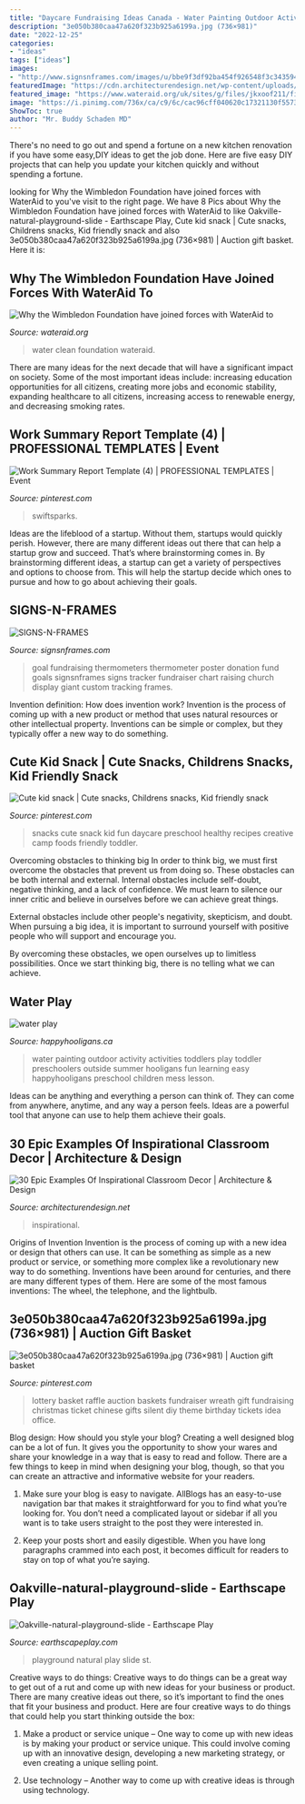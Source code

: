 ```yaml
---
title: "Daycare Fundraising Ideas Canada - Water Painting Outdoor Activity Activities Toddlers Play Toddler Preschoolers Outside Summer Hooligans Fun Learning Easy Happyhooligans Preschool Children Mess Lesson"
description: "3e050b380caa47a620f323b925a6199a.jpg (736×981)"
date: "2022-12-25"
categories:
- "ideas"
tags: ["ideas"]
images:
- "http://www.signsnframes.com/images/u/bbe9f3df92ba454f926548f3c343594b-600.jpeg"
featuredImage: "https://cdn.architecturendesign.net/wp-content/uploads/2015/05/AD-Epic-Examples-Of-Inspirational-Classroom-Decor-21.jpg"
featured_image: "https://www.wateraid.org/uk/sites/g/files/jkxoof211/files/VFMAD97_007.JPG"
image: "https://i.pinimg.com/736x/ca/c9/6c/cac96cff040620c17321130f55733ce9--chinese-auction-auction-projects.jpg"
ShowToc: true
author: "Mr. Buddy Schaden MD"
---
```



There's no need to go out and spend a fortune on a new kitchen renovation if you have some easy,DIY ideas to get the job done. Here are five easy DIY projects that can help you update your kitchen quickly and without spending a fortune.

	

		
looking for Why the Wimbledon Foundation have joined forces with WaterAid to you've visit to the right page. We have 8 Pics about Why the Wimbledon Foundation have joined forces with WaterAid to like Oakville-natural-playground-slide - Earthscape Play, Cute kid snack | Cute snacks, Childrens snacks, Kid friendly snack and also 3e050b380caa47a620f323b925a6199a.jpg (736×981) | Auction gift basket. Here it is:
		
    
## Why The Wimbledon Foundation Have Joined Forces With WaterAid To

<img loading=lazy src="https://www.wateraid.org/uk/sites/g/files/jkxoof211/files/VFMAD97_007.JPG" onerror="this.onerror=null;this.src='https://tse2.mm.bing.net/th?id=OIP.xg1YDh0esveSAn1ACaq1BAHaE7&amp;pid=15.1';" alt="Why the Wimbledon Foundation have joined forces with WaterAid to">

_Source: wateraid.org_

>water clean foundation wateraid. 

	

There are many ideas for the next decade that will have a significant impact on society. Some of the most important ideas include: increasing education opportunities for all citizens, creating more jobs and economic stability, expanding healthcare to all citizens, increasing access to renewable energy, and decreasing smoking rates.

    
## Work Summary Report Template (4) | PROFESSIONAL TEMPLATES | Event

<img loading=lazy src="https://i.pinimg.com/736x/30/0e/ae/300eaef163bedaccf6d56ccb3f031680.jpg" onerror="this.onerror=null;this.src='https://tse4.mm.bing.net/th?id=OIP.arVD3JbfJ9vC5kw9gmTD7AHaIe&amp;pid=15.1';" alt="Work Summary Report Template (4) | PROFESSIONAL TEMPLATES | Event">

_Source: pinterest.com_

>swiftsparks. 

	

Ideas are the lifeblood of a startup. Without them, startups would quickly perish. However, there are many different ideas out there that can help a startup grow and succeed. That’s where brainstorming comes in. By brainstorming different ideas, a startup can get a variety of perspectives and options to choose from. This will help the startup decide which ones to pursue and how to go about achieving their goals.

    
## SIGNS-N-FRAMES

<img loading=lazy src="http://www.signsnframes.com/images/u/bbe9f3df92ba454f926548f3c343594b-600.jpeg" onerror="this.onerror=null;this.src='https://tse3.mm.bing.net/th?id=OIP.XRmf0TMgvGdiMa1x_bvgagHaJ4&amp;pid=15.1';" alt="SIGNS-N-FRAMES">

_Source: signsnframes.com_

>goal fundraising thermometers thermometer poster donation fund goals signsnframes signs tracker fundraiser chart raising church display giant custom tracking frames. 

	

Invention definition: How does invention work?
Invention is the process of coming up with a new product or method that uses natural resources or other intellectual property. Inventions can be simple or complex, but they typically offer a new way to do something.

    
## Cute Kid Snack | Cute Snacks, Childrens Snacks, Kid Friendly Snack

<img loading=lazy src="https://i.pinimg.com/736x/86/c0/08/86c0080507c5ae599aa56f5669148aa9--kids-daycare-daycare-menu.jpg" onerror="this.onerror=null;this.src='https://tse2.mm.bing.net/th?id=OIP.IqpOFubTUpMzblpnZWUI4QHaFj&amp;pid=15.1';" alt="Cute kid snack | Cute snacks, Childrens snacks, Kid friendly snack">

_Source: pinterest.com_

>snacks cute snack kid fun daycare preschool healthy recipes creative camp foods friendly toddler. 

	

Overcoming obstacles to thinking big
In order to think big, we must first overcome the obstacles that prevent us from doing so. These obstacles can be both internal and external.
Internal obstacles include self-doubt, negative thinking, and a lack of confidence. We must learn to silence our inner critic and believe in ourselves before we can achieve great things.

External obstacles include other people's negativity, skepticism, and doubt. When pursuing a big idea, it is important to surround yourself with positive people who will support and encourage you.

By overcoming these obstacles, we open ourselves up to limitless possibilities. Once we start thinking big, there is no telling what we can achieve.

    
## Water Play

<img loading=lazy src="https://happyhooligans.ca/wp-content/uploads/2016/04/Painting-with-Water-easy-outdoor-activity-for-toddlers-and-preschoolers-copy.jpg" onerror="this.onerror=null;this.src='https://tse1.mm.bing.net/th?id=OIP.7BAVC4cMGMa_xgEcSAo9-wAAAA&amp;pid=15.1';" alt="water play">

_Source: happyhooligans.ca_

>water painting outdoor activity activities toddlers play toddler preschoolers outside summer hooligans fun learning easy happyhooligans preschool children mess lesson. 

	

Ideas can be anything and everything a person can think of. They can come from anywhere, anytime, and any way a person feels. Ideas are a powerful tool that anyone can use to help them achieve their goals.

    
## 30 Epic Examples Of Inspirational Classroom Decor | Architecture &amp; Design

<img loading=lazy src="https://cdn.architecturendesign.net/wp-content/uploads/2015/05/AD-Epic-Examples-Of-Inspirational-Classroom-Decor-21.jpg" onerror="this.onerror=null;this.src='https://tse4.mm.bing.net/th?id=OIP.LPFPVbZNYZ0Aw4D6nWJhrQHaFj&amp;pid=15.1';" alt="30 Epic Examples Of Inspirational Classroom Decor | Architecture &amp; Design">

_Source: architecturendesign.net_

>inspirational. 

	

Origins of Invention
Invention is the process of coming up with a new idea or design that others can use. It can be something as simple as a new product or service, or something more complex like a revolutionary new way to do something. Inventions have been around for centuries, and there are many different types of them. Here are some of the most famous inventions: The wheel, the telephone, and the lightbulb.

    
## 3e050b380caa47a620f323b925a6199a.jpg (736×981) | Auction Gift Basket

<img loading=lazy src="https://i.pinimg.com/736x/ca/c9/6c/cac96cff040620c17321130f55733ce9--chinese-auction-auction-projects.jpg" onerror="this.onerror=null;this.src='https://tse2.mm.bing.net/th?id=OIP.9eBGMbymQYKTIRatLI-qXQHaJ3&amp;pid=15.1';" alt="3e050b380caa47a620f323b925a6199a.jpg (736×981) | Auction gift basket">

_Source: pinterest.com_

>lottery basket raffle auction baskets fundraiser wreath gift fundraising christmas ticket chinese gifts silent diy theme birthday tickets idea office. 

	

Blog design: How should you style your blog?
Creating a well designed blog can be a lot of fun. It gives you the opportunity to show your wares and share your knowledge in a way that is easy to read and follow. There are a few things to keep in mind when designing your blog, though, so that you can create an attractive and informative website for your readers.
1. Make sure your blog is easy to navigate. AllBlogs has an easy-to-use navigation bar that makes it straightforward for you to find what you’re looking for. You don’t need a complicated layout or sidebar if all you want is to take users straight to the post they were interested in.

2. Keep your posts short and easily digestible. When you have long paragraphs crammed into each post, it becomes difficult for readers to stay on top of what you’re saying.

    
## Oakville-natural-playground-slide - Earthscape Play

<img loading=lazy src="https://www.earthscapeplay.com/wp-content/uploads/2015/06/St.Marg-29.jpg" onerror="this.onerror=null;this.src='https://tse2.mm.bing.net/th?id=OIP.LARCVoGu-Y7wIVIyt2uPRgHaEo&amp;pid=15.1';" alt="Oakville-natural-playground-slide - Earthscape Play">

_Source: earthscapeplay.com_

>playground natural play slide st. 

	

Creative ways to do things:
Creative ways to do things can be a great way to get out of a rut and come up with new ideas for your business or product. There are many creative ideas out there, so it’s important to find the ones that fit your business and product. Here are four creative ways to do things that could help you start thinking outside the box:
1. Make a product or service unique – One way to come up with new ideas is by making your product or service unique. This could involve coming up with an innovative design, developing a new marketing strategy, or even creating a unique selling point.

2. Use technology – Another way to come up with creative ideas is through using technology.

